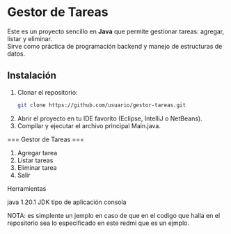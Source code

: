 # Gestor de Tareas

Este es un proyecto sencillo en **Java** que permite gestionar tareas: agregar, listar y eliminar.  
Sirve como práctica de programación backend y manejo de estructuras de datos.

## Instalación

1. Clonar el repositorio:
   ```bash
   git clone https://github.com/usuario/gestor-tareas.git
2. Abrir el proyecto en tu IDE favorito (Eclipse, IntelliJ o NetBeans).
3. Compilar y ejecutar el archivo principal Main.java.

=== Gestor de Tareas ===
1. Agregar tarea
2. Listar tareas
3. Eliminar tarea
4. Salir

Herramientas

java 1.20.1 JDK
tipo de aplicación consola

NOTA: es simplente un jemplo en caso de que en el codigo que halla en el repositorio sea lo especificado en este redmi que es un ejmplo.
